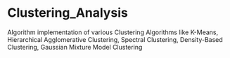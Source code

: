 # Clustering_Analysis
Algorithm implementation of various Clustering Algorithms like K-Means, Hierarchical Agglomerative Clustering, Spectral Clustering, Density-Based Clustering, Gaussian Mixture Model Clustering
